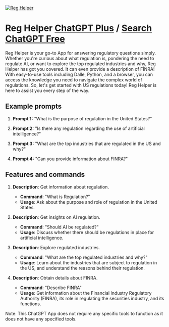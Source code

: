
[![Reg Helper](https://files.oaiusercontent.com/file-uSwlkuCUOyD6IXDYxiseSziW?se=2123-10-17T04%3A04%3A49Z&sp=r&sv=2021-08-06&sr=b&rscc=max-age%3D31536000%2C%20immutable&rscd=attachment%3B%20filename%3D1b696c03-22c9-4934-a510-4aa6fe140857.png&sig=z4JfQBdiGfgjf1xHh/Zt/D3BNPlJ5m742lMiDkwvoI4%3D)](https://chat.openai.com/g/g-FSx0CkcZ2-reg-helper)

# Reg Helper [ChatGPT Plus](https://chat.openai.com/g/g-FSx0CkcZ2-reg-helper) / [Search ChatGPT Free](https://gptcall.net/index.html#/?search=Reg%20Helper)

Reg Helper is your go-to App for answering regulatory questions simply. Whether you're curious about what regulation is, pondering the need to regulate AI, or want to explore the top regulated industries and why, Reg Helper has got you covered. It can even provide a description of FINRA! With easy-to-use tools including Dalle, Python, and a browser, you can access the knowledge you need to navigate the complex world of regulations. So, let's get started with US regulations today! Reg Helper is here to assist you every step of the way.

## Example prompts

1. **Prompt 1:** "What is the purpose of regulation in the United States?"

2. **Prompt 2:** "Is there any regulation regarding the use of artificial intelligence?"

3. **Prompt 3:** "What are the top industries that are regulated in the US and why?"

4. **Prompt 4:** "Can you provide information about FINRA?"

## Features and commands

1. **Description**: Get information about regulation.
   - **Command**: "What is Regulation?"
   - **Usage**: Ask about the purpose and role of regulation in the United States.

2. **Description**: Get insights on AI regulation.
   - **Command**: "Should AI be regulated?"
   - **Usage**: Discuss whether there should be regulations in place for artificial intelligence.

3. **Description**: Explore regulated industries.
   - **Command**: "What are the top regulated industries and why?"
   - **Usage**: Learn about the industries that are subject to regulation in the US, and understand the reasons behind their regulation.

4. **Description**: Obtain details about FINRA.
   - **Command**: "Describe FINRA"
   - **Usage**: Get information about the Financial Industry Regulatory Authority (FINRA), its role in regulating the securities industry, and its functions.

Note: This ChatGPT App does not require any specific tools to function as it does not have any specified tools.


